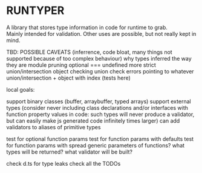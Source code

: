 # RUNTYPER

A library that stores type information in code for runtime to grab.  
Mainly intended for validation. Other uses are possible, but not really kept in mind.  

TBD:
POSSIBLE CAVEATS (inferrence, code bloat, many things not supported because of too complex behaviour)
why types inferred the way they are
module pruning
optional === undefined
more strict union/intersection object checking
union check errors pointing to whatever
union/intersection + object with index (tests here)

local goals:

support binary classes (buffer, arraybuffer, typed arrays)
support external types (consider never including class declarations and/or interfaces with function property values in code: such types will never produce a validator, but can easily make js generated code infinitely times larger)
can add validators to aliases of primitive types

test for optional function params
test for function params with defaults
test for function params with spread
generic parameters of functions? what types will be returned? what validator will be built?

check d.ts for type leaks
check all the TODOs
